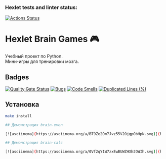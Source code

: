 ### Hexlet tests and linter status:
[![Actions Status](https://github.com/shnoda2281/devops-engineer-from-scratch-project-49/actions/workflows/hexlet-check.yml/badge.svg)](https://github.com/shnoda2281/devops-engineer-from-scratch-project-49/actions)

# Hexlet Brain Games 🎮

Учебный проект по Python.  
Мини-игры для тренировки мозга.

## Badges

[![Quality Gate Status](https://sonarcloud.io/api/project_badges/measure?project=shnoda2281_devops-engineer-from-scratch-project-49&metric=alert_status)](https://sonarcloud.io/summary/new_code?id=shnoda2281_devops-engineer-from-scratch-project-49)
[![Bugs](https://sonarcloud.io/api/project_badges/measure?project=shnoda2281_devops-engineer-from-scratch-project-49&metric=bugs)](https://sonarcloud.io/summary/new_code?id=shnoda2281_devops-engineer-from-scratch-project-49)
[![Code Smells](https://sonarcloud.io/api/project_badges/measure?project=shnoda2281_devops-engineer-from-scratch-project-49&metric=code_smells)](https://sonarcloud.io/summary/new_code?id=shnoda2281_devops-engineer-from-scratch-project-49)
[![Duplicated Lines (%)](https://sonarcloud.io/api/project_badges/measure?project=shnoda2281_devops-engineer-from-scratch-project-49&metric=duplicated_lines_density)](https://sonarcloud.io/summary/new_code?id=shnoda2281_devops-engineer-from-scratch-project-49)

## Установка

```bash
make install

## Демонстрация brain-even

[![asciinema](https://asciinema.org/a/BT9Ze2Om7Jvz55V2OjgpObHpN.svg)](https://asciinema.org/a/BT9Ze2Om7Jvz55V2OjgpObHpN)

## Демонстрация brain-calc

[![asciinema](https://asciinema.org/a/0Vf2qY1W7zxEwBUWZHXh2OWIh.svg)](https://asciinema.org/a/0Vf2qY1W7zxEwBUWZHXh2OWIh)
